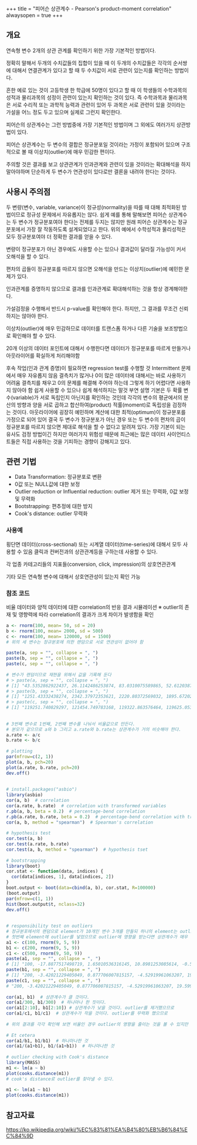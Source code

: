 +++
title = "피어슨 상관계수 - Pearson's product-moment correlation"
alwaysopen = true
+++

## 개요

연속형 변수 2개의 상관 관계를 확인하기 위한 가장 기본적인 방법이다.

정확히 말해서 두개의 수치값들의 집합이 있을 때 이 두개의 수치값들은 각각의 순서쌍에 대해서 연결관계가 있다고 할 때 두 수치값이 서로 관련이 있는지를 확인하는 방법이다.

흔한 예로 있는 것이 고등학생 한 학급에 50명이 있다고 할 때 이 학생들의 수학과목의 성적과 물리과목의 성정이 관련이 있는지 확인하는 것이 있다.  즉 수학과목과 물리과목은 서로 수리적 또는 과학적 능력과 관련이 있어 두 과목은 서로 관련이 있을 것이라는 가설을 어느 정도 두고 있으며 실제로 그런지 확인한다.

피어슨의 상관계수는 그런 방법중에 가장 기본적인 방법이며 그 외에도 여러가지 상관방법이 있다.

피어슨 상관계수는 두 변수의 결합은 정규분포일 것이라는 가정이 포함되어 있으며 구조적으로 볼 때 이상치(outlier)에 매우 민감한 편이다.

주의할 것은 결과를 보고 상관관계가 인과관계와 관련이 있을 것이라는 확대해석을 하지 말아야하며 단순하게 두 변수가 연관성이 있다로만 결론을 내려야 한다는 것이다.

## 사용시 주의점

두 변량(변수, variable, variance)이 정규성(normality)을 따를 때 대해 최적화된 방법이므로 정규성 문제에서 자유롭지는 않다. 쉽게 예를 통해 말해보면 피어슨 상관계수는 두 변수가 정규분포여야 한다는 전제를 두지는 않지만 원래 피어슨 상관계수는 정규분포에서 가장 잘 작동하도록 설계되었다고 한다. 위의 예에서 수학성적과 물리성적은 모두 정규분포여야 더 정확한 결과를 얻을 수 있다.

변량이 정규분포가 아닌 경우에도 사용할 수는 있으나 결과값이 달라질 가능성이 커서 오해석을 할 수 있다.

편차의 곱들이 정규분포를 따르지 않으면 오해석을 만드는 이상치(outlier)에 예민한 문제가 있다.

인과관계를 증명하지 않으므로 결과를 인과관계로 확대해석하는 것을 항상 경계해야한다.

가설검정을 수행해서 반드시 p-value를 확인해야 한다. 하지만, 그 결과를 무조건 신뢰하지는 않아야 한다.

이상치(outlier)에 매우 민감하므로 데이터를 트랜스폼 하거나 다른 기술을 보조방법으로 확인해야 할 수 있다. 

20개 이상의 데이터 포인트에 대해서 수행한다면 데이터가 정규분포를 따르게 만들거나 아웃라이어를 확실하게 처리해야함

후속 작업(인과 관계 증명)이 필요하면 regression test를 수행할 것
Intermittent 문제에서 매우 자유롭지 않음
결측치가 많거나 0이 많은 데이터에 대해서는 바로 사용하기 어려움
결측치를 채우고 0의 문제를 해결해 주어야 하는데 그렇게 하기 어렵다면 사용하지 않아야 함
쉽게 사용할 수 있으나 쉽게 해석하지는 말것
부연 설명
기본은 두 확률 변수(variable)가 서로 독립인지 아닌지를 확인하는 것인데
각각의 변수의 평균에서의 분산의 방향과 양을 서로 곱하고 합산하여(product) 적률(moment)로 독립성을 검정하는 것이다.
아웃라이어에 굉장히 예민하며 계산에 대한 최적(optimum)이 정규분포를 가정으로 되어 있어 결국 두 변수가 정규분포가 아닌 경우 또는 두 변수의 편차의 곱이 정규분포를 따르지 않으면 제대로 해석을 할 수 없다고 알려져 있다.
가장 기본이 되는 유사도 검정 방법이긴 하지만 여러가지 위험성 때문에 최근에는 많은 데이터 사이언티스트들은 직접 사용하는 것을 기피하는 경향이 강해지고 있다.

## 관련 기법

- Data Transformation: 정규분포로 변환
- 0값 또는 NULL값에 대한 보정
- Outlier reduction or Influential reduction: outlier 제거 또는 무력화, 0값 보정 및 무력화
- Bootstrapping: 편추정에 대한 방지
- Cook's distance: outlier 무력화
 
### 사용예

횡단면 데이터(cross-sectional) 또는 시계열 데이터(time-series)에 대해서 모두 사용할 수 있음
클릭과 컨버전과의 상관관계등을 구하는데 사용할 수 있다.

각 업종 카테고리들의 지표들(conversion, click, impression)의 상호연관관계

기타 모든 연속형 변수에 대해서 상호연관성이 있는지 확인 가능

### 참조 코드
비율 데이터와 양적 데이터에 대한 correlation의 반응 결과 시뮬레이션
※ outlier의 존재 및 영향력에 따라 correlation의 결과가 크게 차이가 발생함을 확인

```r
a <- rnorm(100, mean= 50, sd = 20)
b <- rnorm(100, mean= 2000, sd = 500)
c <- rnorm(100, mean= 120000, sd = 1500)
# 위의 세 변수는 정규분포에 의한 랜덤으로 서로 연관성이 없어야 함
 
paste(a, sep = "", collapse = ", ")
paste(b, sep = "", collapse = ", ")
paste(c, sep = "", collapse = ", ")
 
# 변수가 랜덤이므로 재현을 위해서 값을 기록해 둔다
# > paste(a, sep = "", collapse = ", ")
# [1] "43.5352862922437, 26.1142486253874, 83.0310075589865, 52.6120387834526, 79.0516784036759, 78.4067982054003, 49.062183315655, 33.9101133704574, 52.6453876117853, 22.5639577719374, 28.0566952588897, 58.3170898964112, 79.7531506969863, 16.4651442095427, 21.8266199445677, 84.7613164971811, 22.9314362586294, 57.2546573845694, 70.1072978856087, 69.5434626894672, 30.0281312105167, 51.331326846718, 37.7918517827927, 31.2858007434158, 16.1322596624448, 75.2985738809986, 12.5749486008556, 35.7921600656511, 64.806317406061, 62.977130791631, 47.3643715031428, 59.9356881188637, 21.6271869042728, 62.7203715153795, 65.4173808852516, 45.6678158936037, 65.4652627799009, 64.8256029810552, 59.5570284027551, 69.6764444112485, 58.5164575206365, 62.004266803614, 97.706433122476, 64.1470814021714, 41.8597076539052, 43.5156462394562, 14.5280461758878, 39.2917202512866, 80.7933545904295, 38.6129906668388, 40.3837831017038, 35.2616689131153, 34.003282142012, 68.7359333785656, 55.0633600450313, 54.1745798049531, 69.0118780703161, 53.4504373550242, 60.2301640760341, 9.7890658404699, 63.6178737287274, 29.5732275213378, 48.7588587666721, 40.5156753816904, 54.9906332676469, 32.4814706691121, 56.7982092746807, 55.1773169970468, 27.9953889016393, 35.4516456284645, 63.5454475487725, 75.9599618444786, 65.2507265886765, 33.9459834762341, 61.321763995156, 89.8059423687934, 84.6565172745663, 0.974251609395807, 35.1188518010291, 17.8961452288911, 84.213912723524, 33.9900156697055, 42.4386576418562, 59.4614633600509, 59.0355532878133, 51.9481361012289, 68.0797928653874, 72.1110911014688, 41.1499727814911, 75.2279481537229, 49.0997788926431, 63.3516617832293, 61.1487670634223, 27.6280479420989, 48.7997440672988, 82.448020715588, 65.9171002410758, 55.0521463374323, 68.8948953658392, 69.3871761692264"
# > paste(b, sep = "", collapse = ", ")
# [1] "1251.43332438274, 2342.37972353621, 2220.80372569032, 1895.67202861517, 2014.5484405777, 2376.00314439979, 2336.35697930541, 1654.00823520994, 1888.83098639829, 1181.60965560807, 1863.61920533526, 1481.15256643624, 1932.44372641792, 3055.92690257731, 1840.26793824745, 2208.60973931844, 1956.12542134589, 1631.76325719419, 2697.95727176067, 2429.20779820604, 2044.27327059926, 2371.31062184623, 2220.10184966659, 2139.39804535137, 1756.26740295561, 2259.86757217339, 1848.86774247112, 2463.81430642305, 2624.75885609224, 1778.54253932097, 1489.35179681014, 2891.55868135022, 1872.90871459947, 2399.44865358388, 2456.8524870807, 2741.75205825754, 3582.09350773464, 2900.74890621652, 2255.54297302259, 2667.33190357123, 1861.96324722154, 1884.02035899016, 3100.01143764508, 2022.4206226856, 2225.53778549019, 2635.82735842111, 1392.77415237051, 1305.97461470831, 1819.42159875603, 546.128677126583, 1457.97600776047, 2038.04094488796, 1652.43305615482, 1811.76409711056, 2611.6019475432, 2047.23886211447, 2202.41466500911, 1938.12732690756, 3018.09112950321, 2298.85390764845, 1371.98741043772, 1632.41914032878, 1512.07582044162, 2223.24185250764, 2823.81014669429, 1398.71033086321, 2440.25530481094, 1697.44725081322, 2529.9849209169, 1274.26673394536, 2538.96781338355, 2331.50749699991, 2531.01232864703, 2220.65705963555, 2436.36788346162, 2242.26168556345, 1684.61342059638, 2329.11879273551, 1794.99394056369, 1919.0816337302, 2063.6757595704, 3062.90035919268, 1754.96734557443, 1619.4821990434, 2726.76973077111, 2250.17607892164, 1864.44859264195, 2189.37654054184, 2512.62977050847, 1720.94990563809, 2088.27335020036, 2140.7877964509, 2210.3252937194, 1498.67647300586, 2900.34433448942, 2063.12406537933, 2567.97957458864, 1715.31375194128, 2962.83772029732, 2063.67912368279"
# > paste(c, sep = "", collapse = ", ")
# [1] "119251.740829297, 121454.749783168, 119322.863576464, 119625.053964249, 118777.133824213, 118886.263077579, 119452.106801154, 120852.422342105, 119878.777784741, 118744.994769308, 120485.993860488, 120900.993782886, 120029.694154418, 121873.759886909, 120103.095492903, 120464.566449077, 120413.950098949, 117675.521438293, 119369.593090079, 120240.848827266, 117719.926402129, 119937.608402987, 122204.395391432, 120046.437974128, 122030.752192869, 121758.319405922, 117695.944113387, 123573.943065106, 118291.406750377, 121223.526386357, 118517.552204085, 120807.901347187, 120621.001457778, 119475.47666331, 120242.292401057, 118921.238554979, 117521.086798667, 119578.721701939, 120911.304811968, 118703.778719702, 118788.362258785, 121556.481938474, 121028.947546723, 120985.485978974, 119249.785631828, 119058.080743588, 119660.567571029, 120534.219899411, 117111.884018716, 123267.794308878, 119786.970340605, 118413.811192198, 119009.253977222, 121819.638219391, 119700.137016435, 118591.023956261, 122084.292027088, 119312.936762931, 121054.04369525, 120441.609939599, 121026.397702518, 116540.245700406, 119952.566365456, 120310.313070646, 119499.52373053, 120397.564444098, 117148.951314992, 120480.029627339, 117264.617694825, 119973.696770688, 119083.964353884, 121199.805482649, 119799.284366371, 118761.546380338, 120774.208993894, 119938.635449809, 119953.469476303, 120705.658029756, 120433.900638267, 122404.092031616, 119370.262687362, 121592.496711847, 118925.505900191, 120272.407880099, 117654.657686838, 121295.025688249, 120741.271142659, 119270.308179925, 119029.993677834, 120957.591449431, 119201.571359284, 118571.767581187, 119661.859738992, 116945.538167552, 119312.891068774, 117398.409506805, 119068.847553957, 118553.244590584, 121318.583080948, 119410.618012882"
 
 
# 3번째 변수로 1번째, 2번째 변수를 나눠서 비율값으로 만든다.
# 분모가 같으므로 a와 b 그리고 a.rate와 b.rate는 상관계수가 거의 비슷해야 한다.
a.rate <- a/c
b.rate <- b/c
 
# plotting
par(mfrow=c(2, 1))
plot(a, b, pch=20)
plot(a.rate, b.rate, pch=20)
dev.off()
 
 
# install.packages("asbio")
library(asbio)
cor(a, b)  # correlation
cor(a.rate, b.rate)  # correlation with transformed variables
r.pb(a, b, beta = 0.2)  # percentage-bend correlation
r.pb(a.rate, b.rate, beta = 0.2)  # percentage-bend correlation with transformed variables
cor(a, b, method = "spearman")  # Spearman's correlation
 
# hypothesis test
cor.test(a, b)
cor.test(a.rate, b.rate)
cor.test(a, b, method = "spearman")  # hypothesis tset
 
# bootstrapping
library(boot)
cor.stat <- function(data, indices) {
  cor(data[indices, 1], data[indices, 2])
}
boot.output <- boot(data=cbind(a, b), cor.stat, R=100000)
(boot.output)
par(mfrow=c(1, 1))
hist(boot.output$t, nclass=32)
dev.off()
 
 
# responsibility test on outliers
# 정규분포에서의 랜덤으로 element가 10개인 변수 3개를 만들되 하나의 element는 outlier를 강제로 넣어준다.
# 첫번째 element에 outlier를 넣었으므로 outlier에 영향을 받는다면 상관계수가 매우 높게 나타날 것이다.
a1 <- c(100, rnorm(9, 5, 9))
b1 <- c(200, rnorm(9, 5, 9))
c1 <- c(500, rnorm(9, 50, 9))
paste(a1, sep = "", collapse = ", ")
# [1] "100, -17.8877517498719, 1.65010536316145, 10.8981253085614, -0.536608019252361, 0.368470776596632, 14.6682762969186, -10.6227685949784, 7.03189390859778, 14.9138302131459"
paste(b1, sep = "", collapse = ", ")
# [1] "200, -3.42021229405049, 0.877706007815157, -4.52919961063207, 19.5994542345915, 11.9415248662197, 10.7128587235155, 9.79371410533467, 22.8992163078861, -2.04341531240663"
paste(c1, sep = "", collapse = ", ")
# "200, -3.42021229405049, 0.877706007815157, -4.52919961063207, 19.5994542345915, 11.9415248662197, 10.7128587235155, 9.79371410533467, 22.8992163078861, -2.04341531240663"
 
cor(a1, b1)  # 상관계수가 클 것이다.
cor(a1/300, b1/300)  # 하나마나 한 짓이다.
cor(a1[2:10], b1[2:10]) # 상관계수가 낮을 것이다. outlier를 제거했으므로
cor(a1/c1, b1/c1)  # 상관계수가 작을 것이다. outlier를 무력화 했으므로
 
# 위의 결과를 각각 확인해 보면 비율인 경우 outlier의 영향을 줄이는 것을 볼 수 있지만 그렇지 않은 경우 outlier에 의해서 상관관계가 매우 높게 나타난다.
 
# Et cetera
cor(a1/b1, b1/b1)  # 하나마나한 것
cor(a1/(a1+b1), b1/(a1+b1))  # 하나마나한 것
 
# outlier checking with Cook's distance
library(MASS)
m1 <- lm(a ~ b)
plot(cooks.distance(m1))
# cook's distance로 outlier를 찾아낼 수 있다.
 
m1 <- lm(a1 ~ b1)
plot(cooks.distance(m1))

```

## 참고자료

https://ko.wikipedia.org/wiki/%EC%83%81%EA%B4%80%EB%B6%84%EC%84%9D

